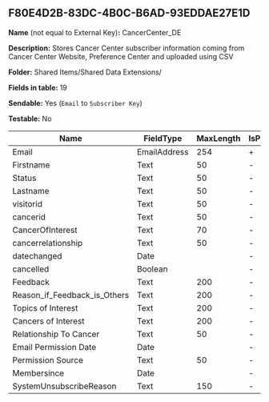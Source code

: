 ## F80E4D2B-83DC-4B0C-B6AD-93EDDAE27E1D

**Name** (not equal to External Key)**:** CancerCenter_DE

**Description:** Stores Cancer Center subscriber information coming from Cancer Center Website, Preference Center and uploaded using CSV

**Folder:** Shared Items/Shared Data Extensions/

**Fields in table:** 19

**Sendable:** Yes (`Email` to `Subscriber Key`)

**Testable:** No

| Name | FieldType | MaxLength | IsPrimaryKey | IsNullable | DefaultValue |
| --- | --- | --- | --- | --- | --- |
| Email | EmailAddress | 254 | + | - |  |
| Firstname | Text | 50 | - | + |  |
| Status | Text | 50 | - | + | Active |
| Lastname | Text | 50 | - | + |  |
| visitorid | Text | 50 | - | + |  |
| cancerid | Text | 50 | - | + |  |
| CancerOfInterest | Text | 70 | - | + |  |
| cancerrelationship | Text | 50 | - | + |  |
| datechanged | Date |  | - | + |  |
| cancelled | Boolean |  | - | + |  |
| Feedback | Text | 200 | - | + |  |
| Reason_if_Feedback_is_Others | Text | 200 | - | + |  |
| Topics of Interest | Text | 200 | - | + |  |
| Cancers of Interest | Text | 200 | - | + |  |
| Relationship To Cancer | Text | 50 | - | + |  |
| Email Permission Date | Date |  | - | + | GetDate() |
| Permission Source | Text | 50 | - | + |  |
| Membersince | Date |  | - | + | GetDate() |
| SystemUnsubscribeReason | Text | 150 | - | + |  |
